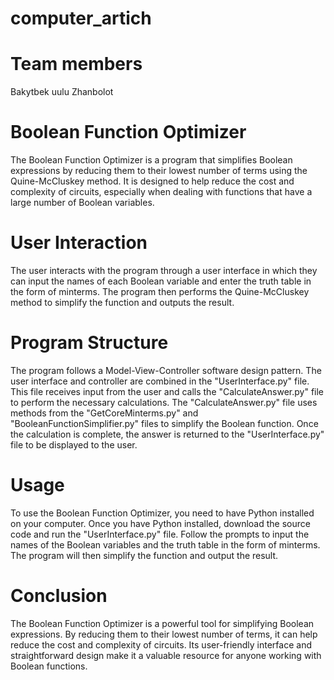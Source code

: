 # computer_artich

# Team members
Bakytbek uulu Zhanbolot

# Boolean Function Optimizer

The Boolean Function Optimizer is a program that simplifies Boolean expressions by reducing them to their lowest number of terms using the Quine-McCluskey method. It is designed to help reduce the cost and complexity of circuits, especially when dealing with functions that have a large number of Boolean variables.

# User Interaction

The user interacts with the program through a user interface in which they can input the names of each Boolean variable and enter the truth table in the form of minterms. The program then performs the Quine-McCluskey method to simplify the function and outputs the result.

# Program Structure

The program follows a Model-View-Controller software design pattern. The user interface and controller are combined in the "UserInterface.py" file. This file receives input from the user and calls the "CalculateAnswer.py" file to perform the necessary calculations. The "CalculateAnswer.py" file uses methods from the "GetCoreMinterms.py" and "BooleanFunctionSimplifier.py" files to simplify the Boolean function. Once the calculation is complete, the answer is returned to the "UserInterface.py" file to be displayed to the user.

# Usage
To use the Boolean Function Optimizer, you need to have Python installed on your computer. Once you have Python installed, download the source code and run the "UserInterface.py" file. Follow the prompts to input the names of the Boolean variables and the truth table in the form of minterms. The program will then simplify the function and output the result.

# Conclusion
The Boolean Function Optimizer is a powerful tool for simplifying Boolean expressions. By reducing them to their lowest number of terms, it can help reduce the cost and complexity of circuits. Its user-friendly interface and straightforward design make it a valuable resource for anyone working with Boolean functions.


